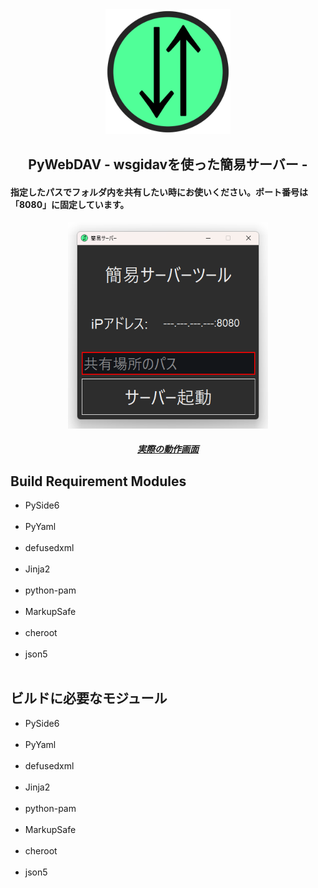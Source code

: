 <body style="h5#Explanation{margin-top: 0px;} h5#user-content-explanation{margin-top: 0px;}">
<div align="center">
	<a href="https://github.com/CrossDarkrix/PyWebDAV">
	<img width="200px" height="200px" alt="ServiCon" src="https://raw.githubusercontent.com/CrossDarkrix/PyWebDAV/main/image/ServIcon.png"></a>
</div>

<h2 align="center">PyWebDAV - wsgidavを使った簡易サーバー -</h2>

<h4>指定したパスでフォルダ内を共有したい時にお使いください。ポート番号は「8080」に固定しています。</h4>
<div align="center" style="h5#Explanation{margin-top: 0px;} h5#user-content-explanation{margin-top: 0px;}">
<a href="https://github.com/CrossDarkrix/PyWebDAV">
<img src="https://raw.githubusercontent.com/CrossDarkrix/PyWebDAV/main/image/Preview.png" width="320px" height="330px" alt="Preview">
<h5 id="Explanation">実際の動作画面</h5></a></div>
	<h2>Build Requirement Modules</h2>
	<ul>
		<li>PySide6</li><br>
		<li>PyYaml</li><br>
		<li>defusedxml</li><br>
		<li>Jinja2</li><br>
		<li>python-pam</li><br>
		<li>MarkupSafe</li><br>
		<li>cheroot</li><br>
		<li>json5</li><br>
	</ul>
</div>
<div>
	<h2>ビルドに必要なモジュール</h2>
	<ul>
		<li>PySide6</li><br>
		<li>PyYaml</li><br>
		<li>defusedxml</li><br>
		<li>Jinja2</li><br>
		<li>python-pam</li><br>
		<li>MarkupSafe</li><br>
		<li>cheroot</li><br>
		<li>json5</li><br>
	</ul>
</div>
</body>